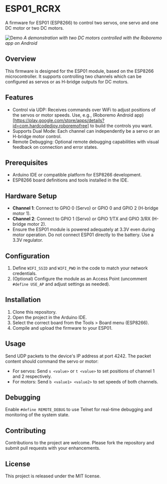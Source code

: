 # ESP01_RCRX
A firmware for ESP01 (ESP8266) to control two servos, one servo and one DC motor or two DC motors.

![Demo](doc/demo.gif)
*A demonstration with two DC motors controlled with the Roboremo app on Android*

## Overview
This firmware is designed for the ESP01 module, based on the ESP8266 microcontroller. It supports controlling two channels which can be configured as servos or as H-bridge outputs for DC motors.

## Features
- Control via UDP: Receives commands over WiFi to adjust positions of the servos or motor speeds. Use,  e.g., (Roboremo Android app)[https://play.google.com/store/apps/details?id=com.hardcodedjoy.roboremofree] to build the controls you want.
- Supports Dual Mode: Each channel can independently be a servo or an H-bridge motor control.
- Remote Debugging: Optional remote debugging capabilities with visual feedback on connection and error states.

## Prerequisites
- Arduino IDE or compatible platform for ESP8266 development.
- ESP8266 board definitions and tools installed in the IDE.

## Hardware Setup
- **Channel 1**: Connect to GPIO 0 (Servo) or GPIO 0 and GPIO 2 (H-bridge motor 1).
- **Channel 2**: Connect to GPIO 1 (Servo) or GPIO 1/TX and GPIO 3/RX (H-bridge motor 2).
- Ensure the ESP01 module is powered adequately at 3.3V even during motor operation.
Do not connect ESP01 directly to the battery. Use a 3.3V regulator.

## Configuration
1. Define `WIFI_SSID` and `WIFI_PWD` in the code to match your network credentials.
2. (Optional) Configure the module as an Access Point (uncomment `#define USE_AP` and adjust settings as needed).

## Installation
1. Clone this repository.
2. Open the project in the Arduino IDE.
3. Select the correct board from the Tools > Board menu (ESP8266).
4. Compile and upload the firmware to your ESP01.

## Usage
Send UDP packets to the device's IP address at port 4242. The packet content should command the servo or motor:
- For servos: Send `s <value>` or `t <value>` to set positions of channel 1 and 2 respectively.
- For motors: Send `b <value1> <value2>` to set speeds of both channels.

## Debugging
Enable `#define REMOTE_DEBUG` to use Telnet for real-time debugging and monitoring of the system state.

## Contributing
Contributions to the project are welcome. Please fork the repository and submit pull requests with your enhancements.

## License
This project is released under the MIT license.
